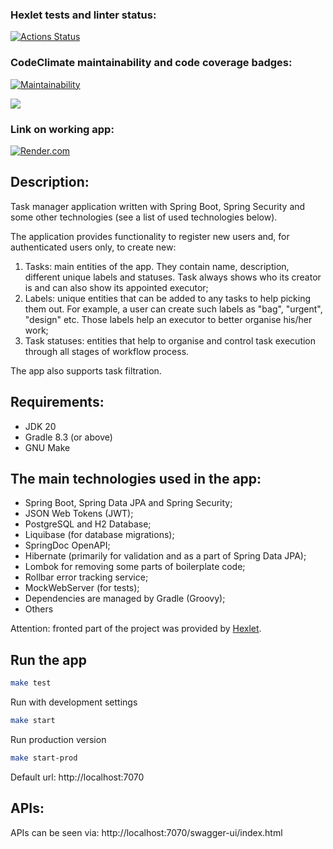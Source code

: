 ### Hexlet tests and linter status:
[![Actions Status](https://github.com/DmitriiGoltsov/java-project-73/workflows/hexlet-check/badge.svg)](https://github.com/DmitriiGoltsov/java-project-73/actions)

### CodeClimate maintainability and code coverage badges:
[![Maintainability](https://api.codeclimate.com/v1/badges/995ece44c4d04e10c42d/maintainability)](https://codeclimate.com/github/DmitriiGoltsov/java-project-73/maintainability)

<a href="https://codeclimate.com/github/DmitriiGoltsov/java-project-73/test_coverage"><img src="https://api.codeclimate.com/v1/badges/995ece44c4d04e10c42d/test_coverage" /></a>

### Link on working app:
[![Render.com](https://render.com/images/render-banner.png)](https://task-manager-app-q7pq.onrender.com/login)

## Description:

Task manager application written with Spring Boot, Spring Security and some other technologies (see a list of used technologies below).

The application provides functionality to register new users and, for authenticated users only, to create new:

1) Tasks: main entities of the app. They contain name, description, different unique labels and statuses. Task always shows who its creator is and can also show its appointed executor;
2) Labels: unique entities that can be added to any tasks to help picking them out. For example, a user can create such labels as "bag", "urgent", "design" etc. Those labels help an executor to better organise his/her work;
3) Task statuses: entities that help to organise and control task execution through all stages of workflow process.

The app also supports task filtration. 

## Requirements: 

* JDK 20
* Gradle 8.3 (or above)
* GNU Make

## The main technologies used in the app:

* Spring Boot, Spring Data JPA and Spring Security;
* JSON Web Tokens (JWT);
* PostgreSQL and H2 Database;
* Liquibase (for database migrations);
* SpringDoc OpenAPI;
* Hibernate (primarily for validation and as a part of Spring Data JPA);
* Lombok for removing some parts of boilerplate code;
* Rollbar error tracking service;
* MockWebServer (for tests);
* Dependencies are managed by Gradle (Groovy);
* Others

Attention: fronted part of the project was provided by [Hexlet](https://ru.hexlet.io).

## Run the app

``` zsh
make test
```

Run with development settings
``` zsh
make start
```

Run production version
```zsh
make start-prod
```
Default url: http://localhost:7070

## APIs:

APIs can be seen via: http://localhost:7070/swagger-ui/index.html
